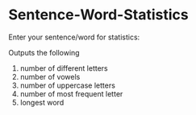 # Sentence-Word-Statistics

Enter your sentence/word for statistics:

Outputs the following

1. number of different letters
2. number of vowels
3. number of uppercase letters
4. number of most frequent letter
5. longest word
